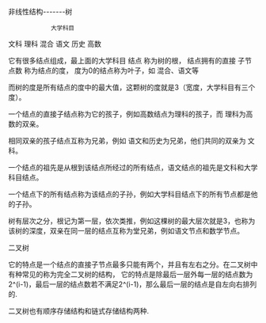 非线性结构-------树

                大学科目
   文科            理科          混合
   语文  历史        高数 
   
它有很多结点组成，最上面的大学科目 结点 称为树的根，
结点拥有的直接 子节点数 称为结点的度，
度为0的结点称为叶子，如 混合、语文等

而树的度是所有结点的度中的最大值，这颗树的度就是3（宽度，大学科目有三个度）。

一个结点的直接子结点称为它的孩子，例如高数结点为理科的孩子，而 理科为高数的双亲。

相同双亲的孩子结点互称为兄弟，例如 语文和历史为兄弟，他们共同的双亲为 文科。

一个结点的祖先是从根到该结点所经过的所有结点，语文结点的祖先是文科和大学科目结点。

一个结点下的所有结点称为该结点的子孙，例如大学科目结点下的所有节点都是他的子孙。

树有层次之分，根记为第一层，依次类推，例如这棵树的最大层次就是3，也称为该树的深度，双亲在同一层的结点互称为堂兄弟，例如语文节点和数学节点。



二叉树

它的特点是一个结点的直接子节点最多只能有两个，并且有左右之分。在二叉树中有种常见的称为完全二叉树的结构，
它的特点是除最后一层外每一层的结点数为2^(i-1)，最后一层的结点数若不满足2^(i-1)，那么最后一层的结点是自左向右排列的.


二叉树也有顺序存储结构和链式存储结构两种.


